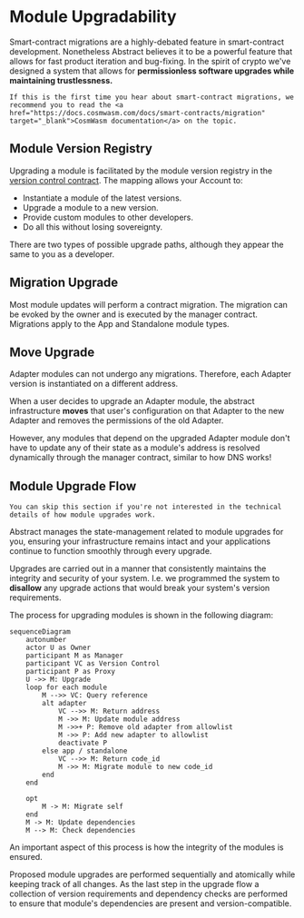 # Module Upgradability

Smart-contract migrations are a highly-debated feature in smart-contract development. Nonetheless Abstract believes it
to be a powerful feature that allows for fast product iteration and bug-fixing. In the spirit of crypto we've designed a system that
allows for **permissionless software upgrades while maintaining trustlessness.**

```admonish info
If this is the first time you hear about smart-contract migrations, we recommend you to read the <a href="https://docs.cosmwasm.com/docs/smart-contracts/migration" target="_blank">CosmWasm documentation</a> on the topic.
```

## Module Version Registry

Upgrading a module is facilitated by the module version registry in
the [version control contract](../platform/version_control.md). The mapping allows your Account to:

- Instantiate a module of the latest versions.
- Upgrade a module to a new version.
- Provide custom modules to other developers.
- Do all this without losing sovereignty.

There are two types of possible upgrade paths, although they appear the same to you as a developer.

## Migration Upgrade

Most module updates will perform a contract migration. The migration can be evoked by the owner and is executed by
the manager contract. Migrations apply to the App and Standalone module types.

## Move Upgrade

Adapter modules can not undergo any migrations. Therefore, each Adapter version is instantiated on a different
address.

When a user decides to upgrade an Adapter module, the abstract infrastructure **moves** that user's configuration on that Adapter  to the new Adapter and removes the permissions of the old Adapter.

However, any modules that depend on the upgraded Adapter module don't have to update any of their state as a module's address is resolved dynamically through the manager contract, similar to how DNS works!

## Module Upgrade Flow

```mermaid info
You can skip this section if you're not interested in the technical details of how module upgrades work.
```

Abstract manages the state-management related to module upgrades for you, ensuring your infrastructure remains intact and your applications continue to function smoothly through every upgrade.

Upgrades are carried out in a manner that consistently maintains the integrity and security of your system. I.e. we programmed the system to **disallow** any upgrade actions that would break your system's version requirements.

The process for upgrading modules is shown in the following diagram:

```mermaid
sequenceDiagram
    autonumber
    actor U as Owner
    participant M as Manager
    participant VC as Version Control
    participant P as Proxy
    U ->> M: Upgrade
    loop for each module
        M -->> VC: Query reference
        alt adapter
            VC -->> M: Return address
            M ->> M: Update module address
            M ->>+ P: Remove old adapter from allowlist
            M ->> P: Add new adapter to allowlist
            deactivate P
        else app / standalone
            VC -->> M: Return code_id
            M ->> M: Migrate module to new code_id
        end
    end

    opt
        M -> M: Migrate self
    end
    M -> M: Update dependencies
    M --> M: Check dependencies  
```

An important aspect of this process is how the integrity of the modules is ensured.

Proposed module upgrades are performed sequentially and atomically while keeping track of all changes. As the last step in the upgrade flow a collection of version requirements and dependency checks are performed to ensure that module's dependencies are present and version-compatible.
